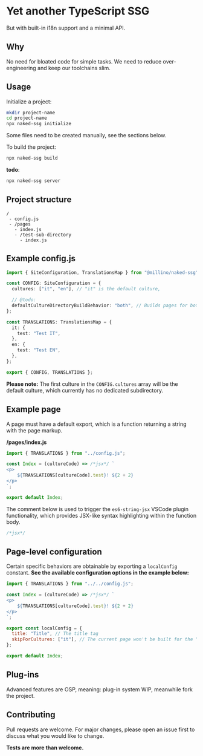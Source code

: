 # Yet another TypeScript SSG

But with built-in i18n support and a minimal API.

## Why

No need for bloated code for simple tasks. We need to reduce over-engineering and keep our toolchains slim.

## Usage

Initialize a project:

```bash
mkdir project-name
cd project-name
npx naked-ssg initialize
```

Some files need to be created manually, see the sections below.

To build the project:

```bash
npx naked-ssg build
```

**todo**:

```bash
npx naked-ssg server
```

## Project structure

```
/
 - config.js
 - /pages
   - index.js
   - /test-sub-directory
     - index.js
```

## Example config.js

```ts
import { SiteConfiguration, TranslationsMap } from "@millino/naked-ssg";

const CONFIG: SiteConfiguration = {
  cultures: ["it", "en"], // "it" is the default culture,

  // @todo:
  defaultCultureDirectoryBuildBehavior: "both", // Builds pages for both / and /it
};

const TRANSLATIONS: TranslationsMap = {
  it: {
    test: "Test IT",
  },
  en: {
    test: "Test EN",
  },
};

export { CONFIG, TRANSLATIONS };
```

**Please note:** The first culture in the `CONFIG.cultures` array will be the default culture, which currently has no dedicated subdirectory.

## Example page

A page must have a default export, which is a function returning a string with the page markup.

**/pages/index.js**

```js
import { TRANSLATIONS } from "../config.js";

const Index = (cultureCode) => /*jsx*/ `
<p>
    ${TRANSLATIONS[cultureCode].test}! ${2 + 2}
</p>
`;

export default Index;
```

The comment below is used to trigger the `es6-string-jsx` VSCode plugin functionality, which provides JSX-like syntax highlighting within the function body.

```js
/*jsx*/
```

## Page-level configuration

Certain specific behaviors are obtainable by exporting a `localConfig` constant. **See the available configuration options in the example below:**

```js
import { TRANSLATIONS } from "../../config.js";

const Index = (cultureCode) => /*jsx*/ `
<p>
    ${TRANSLATIONS[cultureCode].test}! ${2 + 2}
</p>
`;

export const localConfig = {
  title: "Title", // The title tag
  skipForCultures: ["it"], // The current page won't be built for the "it" culture,
};

export default Index;
```

## Plug-ins

Advanced features are OSP, meaning: plug-in system WIP, meanwhile fork the project.

## Contributing

Pull requests are welcome. For major changes, please open an issue first to discuss what you would like to change.

**Tests are more than welcome.**
